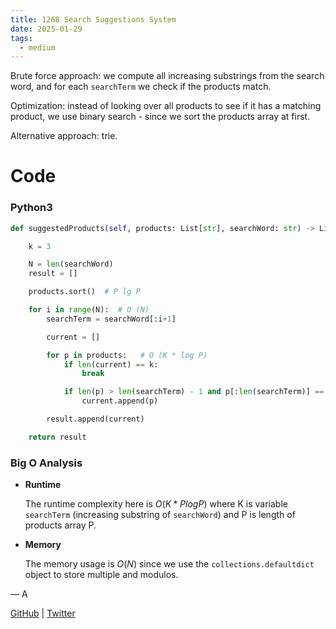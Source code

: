 ```yaml
---
title: 1268 Search Suggestions System
date: 2025-01-29
tags:
  - medium
---
```


Brute force approach: we compute all increasing substrings from the search word, and for each `searchTerm` we check if the products match.

Optimization: instead of looking over all products to see if it has a matching product, we use binary search - since we sort the products array at first.

Alternative approach: trie.

# Code

### Python3

```python
def suggestedProducts(self, products: List[str], searchWord: str) -> List[List[str]]:

    k = 3

    N = len(searchWord)
    result = []

    products.sort()  # P lg P

    for i in range(N):  # O (N)
        searchTerm = searchWord[:i+1]

        current = []

        for p in products:   # O (K * log P)
            if len(current) == k:
                break

            if len(p) > len(searchTerm) - 1 and p[:len(searchTerm)] == searchTerm: # O (K)
                current.append(p)

        result.append(current)

    return result
```

### Big O Analysis

- **Runtime**

  The runtime complexity here is $O(K * P log P)$ where K is variable `searchTerm` (increasing substring of `searchWord`) and P is length of products array P.

- **Memory**

  The memory usage is $O(N)$ since we use the `collections.defaultdict` object to store multiple and modulos.

— A

[GitHub](https://github.com/athkdev) | [Twitter](https://twitter.com/athkdev)
